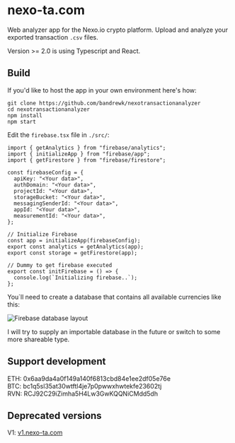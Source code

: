 ﻿# nexo-ta.com

Web analyzer app for the Nexo.io crypto platform. Upload and analyze your exported transaction `.csv` files.

Version >= 2.0 is using Typescript and React.

## Build

If you'd like to host the app in your own environment here's how:

```
git clone https://github.com/bandrewk/nexotransactionanalyzer
cd nexotransactionanalyzer
npm install
npm start
```

Edit the `firebase.tsx` file in `./src/`:

```
import { getAnalytics } from "firebase/analytics";
import { initializeApp } from "firebase/app";
import { getFirestore } from "firebase/firestore";

const firebaseConfig = {
  apiKey: "<Your data>",
  authDomain: "<Your data>",
  projectId: "<Your data>",
  storageBucket: "<Your data>",
  messagingSenderId: "<Your data>",
  appId: "<Your data>",
  measurementId: "<Your data>",
};

// Initialize Firebase
const app = initializeApp(firebaseConfig);
export const analytics = getAnalytics(app);
export const storage = getFirestore(app);

// Dummy to get firebase executed
export const initFirebase = () => {
  console.log(`Initializing firebase..`);
};
```

You`ll need to create a database that contains all available currencies like this:

![Firebase database layout](https://static.nexo-ta.com/database.png)

I will try to supply an importable database in the future or switch to some more shareable type.

## Support development

ETH: 0x6aa9da4a0f149a140f6813cbd84e1ee2df05e76e  
BTC: bc1q5sl35at30wtftl4je7p0pwwxhwtekfe23602tj  
RVN: RCJ92C29iZimha5H4Lw3GwKQQNiCMdd5dh

## Deprecated versions

V1: [v1.nexo-ta.com](https://v1.nexo-ta.com/)
